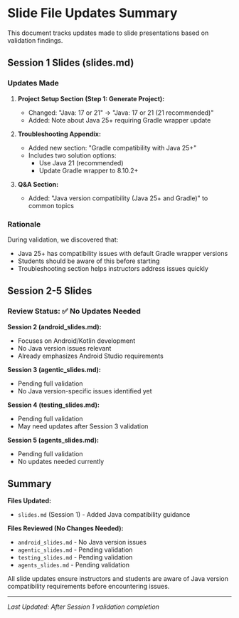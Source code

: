 # Slide File Updates Summary

This document tracks updates made to slide presentations based on validation findings.

## Session 1 Slides (slides.md)

### Updates Made

1. **Project Setup Section (Step 1: Generate Project):**
   - Changed: "Java: 17 or 21" → "Java: 17 or 21 (21 recommended)"
   - Added: Note about Java 25+ requiring Gradle wrapper update

2. **Troubleshooting Appendix:**
   - Added new section: "Gradle compatibility with Java 25+"
   - Includes two solution options:
     - Use Java 21 (recommended)
     - Update Gradle wrapper to 8.10.2+

3. **Q&A Section:**
   - Added: "Java version compatibility (Java 25+ and Gradle)" to common topics

### Rationale

During validation, we discovered that:
- Java 25+ has compatibility issues with default Gradle wrapper versions
- Students should be aware of this before starting
- Troubleshooting section helps instructors address issues quickly

## Session 2-5 Slides

### Review Status: ✅ No Updates Needed

**Session 2 (android_slides.md):**
- Focuses on Android/Kotlin development
- No Java version issues relevant
- Already emphasizes Android Studio requirements

**Session 3 (agentic_slides.md):**
- Pending full validation
- No Java version-specific issues identified yet

**Session 4 (testing_slides.md):**
- Pending full validation
- May need updates after Session 3 validation

**Session 5 (agents_slides.md):**
- Pending full validation
- No updates needed currently

## Summary

**Files Updated:**
- `slides.md` (Session 1) - Added Java compatibility guidance

**Files Reviewed (No Changes Needed):**
- `android_slides.md` - No Java version issues
- `agentic_slides.md` - Pending validation
- `testing_slides.md` - Pending validation  
- `agents_slides.md` - Pending validation

All slide updates ensure instructors and students are aware of Java version compatibility requirements before encountering issues.

---

*Last Updated: After Session 1 validation completion*

